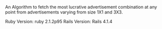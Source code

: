 An Algorithm to fetch the most lucrative advertisement combination at any point from advertisements varying from size 1X1 and 3X3.


Ruby Version: ruby 2.1.2p95
Rails Version: Rails 4.1.4